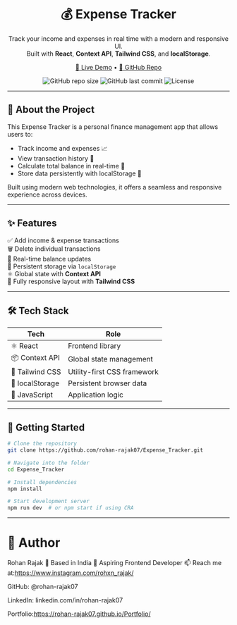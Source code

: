 <h1 align="center">💰 Expense Tracker</h1>

<p align="center">
  Track your income and expenses in real time with a modern and responsive UI.<br/>
  Built with <b>React</b>, <b>Context API</b>, <b>Tailwind CSS</b>, and <b>localStorage</b>.
</p>

<p align="center">
  <a href="https://rohan-rajak07.github.io/Expense_Tracker/" target="_blank">🔗 Live Demo</a> •
  <a href="https://github.com/rohan-rajak07/Expense_Tracker" target="_blank">📂 GitHub Repo</a>
</p>

<p align="center">
  <img alt="GitHub repo size" src="https://img.shields.io/github/repo-size/rohan-rajak07/Expense_Tracker?color=blue" />
  <img alt="GitHub last commit" src="https://img.shields.io/github/last-commit/rohan-rajak07/Expense_Tracker?color=brightgreen" />
  <img alt="License" src="https://img.shields.io/github/license/rohan-rajak07/Expense_Tracker?color=purple" />
</p>

---

## 🧾 About the Project

This Expense Tracker is a personal finance management app that allows users to:

- Track income and expenses 📈
- View transaction history 🧾
- Calculate total balance in real-time 🔄
- Store data persistently with localStorage 💾

Built using modern web technologies, it offers a seamless and responsive experience across devices.

---

## ✨ Features

✅ Add income & expense transactions  
🗑️ Delete individual transactions  
🔄 Real-time balance updates  
💾 Persistent storage via `localStorage`  
⚛️ Global state with **Context API**  
🎨 Fully responsive layout with **Tailwind CSS**

---

## 🛠 Tech Stack

| Tech            | Role                                  |
|-----------------|----------------------------------------|
| ⚛️ React        | Frontend library                      |
| 📦 Context API  | Global state management               |
| 🎨 Tailwind CSS | Utility-first CSS framework           |
| 💾 localStorage | Persistent browser data               |
| 🧠 JavaScript   | Application logic                     |

---

## 🧪 Getting Started

```bash
# Clone the repository
git clone https://github.com/rohan-rajak07/Expense_Tracker.git

# Navigate into the folder
cd Expense_Tracker

# Install dependencies
npm install

# Start development server
npm run dev  # or npm start if using CRA

```
---
# 👤 Author
 Rohan Rajak
📍 Based in India
💼 Aspiring Frontend Developer
📫 Reach me at:https://www.instagram.com/rohxn_rajak/

GitHub: @rohan-rajak07

LinkedIn: linkedin.com/in/rohan-rajak07 

Portfolio:https://rohan-rajak07.github.io/Portfolio/
